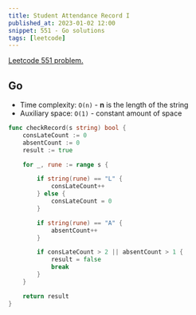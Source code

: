 ```yaml
---
title: Student Attendance Record I
published_at: 2023-01-02 12:00
snippet: 551 - Go solutions
tags: [leetcode]
---
```


[Leetcode 551 problem.](https://leetcode.com/problems/student-attendance-record-i/)

## Go

- Time complexity: `O(n)` - **n** is the length of the string
- Auxiliary space: `O(1)` - constant amount of space

```go
func checkRecord(s string) bool {
    consLateCount := 0
    absentCount := 0
    result := true

    for _, rune := range s {

        if string(rune) == "L" {
            consLateCount++
        } else {
            consLateCount = 0
        }

        if string(rune) == "A" {
            absentCount++
        }

        if consLateCount > 2 || absentCount > 1 {
            result = false
            break
        }
    }

    return result
}
```
